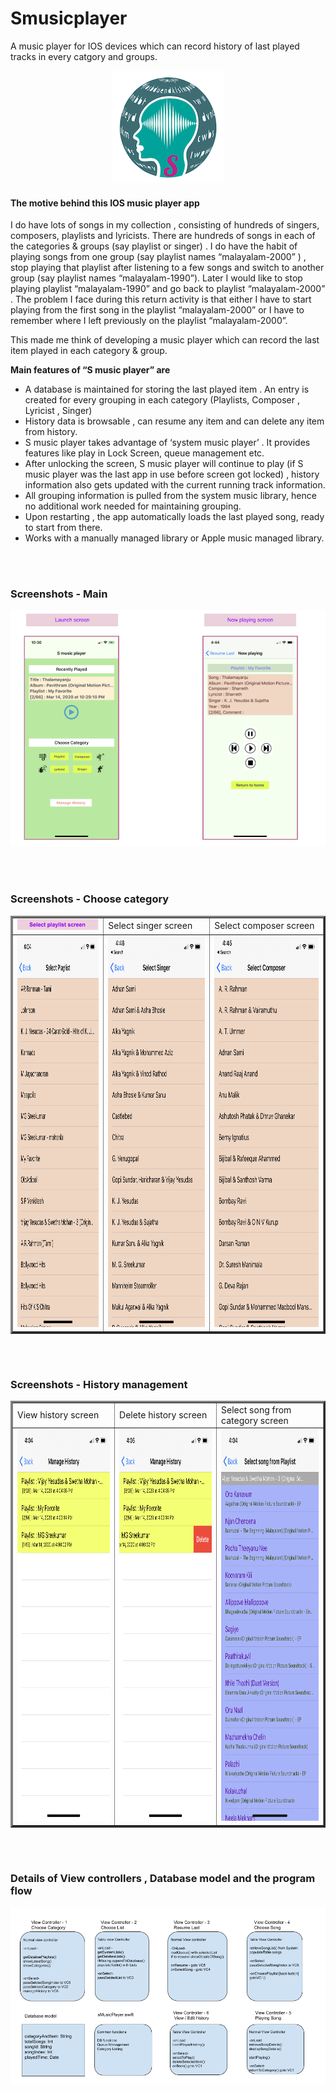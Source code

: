 # Smusicplayer
A music player for IOS devices which can record history of last played tracks in every catgory and groups.

<p align="center">
  <img src="Images/S_MusicPlayer_icon_3x.png">
</p>

#### The motive behind this IOS music player app

I do have lots of songs in my  collection , consisting of hundreds of singers, composers, playlists and lyricists. There are hundreds of songs in each of the categories  & groups  (say playlist or singer) . I do have the habit of playing songs from one group (say playlist names “malayalam-2000” ) , stop playing that playlist after listening to a few songs and  switch to another group (say playlist names “malayalam-1990”).  Later I would like to stop playing playlist “malayalam-1990” and go back to playlist “malayalam-2000” . The problem I face during this return activity is that either I have to start playing from the first song in the playlist “malayalam-2000” or I have to remember where I left previously on the playlist “malayalam-2000”.

This made me think of developing a music player which can record the last item played in each category  & group. 

**Main features of “S music player” are**

- A database is maintained for storing the last played item . An entry is  created for every grouping in each category (Playlists,  Composer , Lyricist , Singer)
- History  data is browsable , can resume any item  and can delete any item from history.
- S music player takes advantage of ‘system music player’ . It provides features like play in Lock Screen, queue management etc. 
- After unlocking the screen, S music player will continue to play (if S music player was the last app in use before screen got locked) , history information also gets updated with the current running track information.
- All grouping information is pulled from the system music library, hence no additional work needed for maintaining grouping.
- Upon restarting , the app  automatically loads the last played song, ready to start from there.
- Works with a manually managed library or Apple music managed library.

<br/>
<br/>

### Screenshots - Main
<p align="center">
  <img src="Images/Launch and now playing.png">
</p>
 
<br/>
<br/>

### Screenshots - Choose category
<p align="center">
  <TABLE border=3>
    <TR>
       <TD>
        <img src="Images/select playlist screen_1.png" width="288">
      </TD>
      <TD>
        Select singer screen 
      </TD>
      <TD>
        Select composer screen 
      </TD>
    </TR>
    <TR>
      <TD border=3>
         <img src="Images/Select Playlist.PNG" height="626" width="288">
      </TD>
      <TD>
        <img src="Images/Select Singer.PNG" height="626" width="288">
      </TD>
      <TD>
        <img src="Images/Select Composer.PNG" height="626" width="288">
      </TD>
    </TR>
 
  </TABLE>
</p>

<p align="center">
</p>

<br/>
<br/>

### Screenshots - History management
<p align="center">
  <TABLE border=3>
    <TR>
       <TD>
        View history screen
      </TD>
      <TD>
        Delete history screen
      </TD>
      <TD>
        Select song from category screen 
      </TD>
    </TR>
    <TR>
      <TD border=3>
         <img src="Images/Manage History.PNG" height="626" width="288">
      </TD>
      <TD>
        <img src="Images/Manage History - Delete.PNG" height="626" width="288">
      </TD>
      <TD>
        <img src="Images/Select Song from Category.PNG" height="626" width="288">
      </TD>
    </TR>
 
  </TABLE>
</p>
  
<br/>
<br/>
  
### Details of View controllers , Database model and the program flow
<p align="center">
  <img src="Images/S music player - flow.png">
</p>
  
